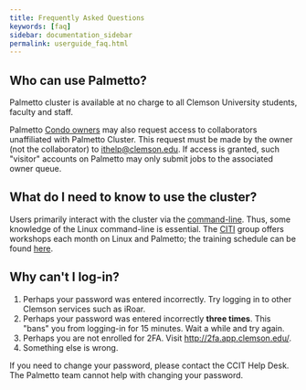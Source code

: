```yaml
---
title: Frequently Asked Questions
keywords: [faq]
sidebar: documentation_sidebar
permalink: userguide_faq.html
---
```


## Who can use Palmetto?

Palmetto cluster is available at no charge to all Clemson University
students, faculty and staff.

Palmetto [Condo owners]({{site.baseurl}}/userguide_palmetto_overview.html#condominium-model)
may also request access to collaborators unaffiliated with Palmetto Cluster.
This request must be made by the owner (not the collaborator)
to <ithelp@clemson.edu>.
If access is granted, such "visitor" accounts on Palmetto may only submit jobs
to the associated owner queue.

## What do I need to know to use the cluster?

Users primarily interact with the cluster via the [command-line](https://en.wikipedia.org/wiki/Command-line_interface).
Thus, some knowledge of the Linux command-line is essential.
The [CITI](https://citi.sites.clemson.edu/) group offers workshops
each month on Linux and Palmetto; the training schedule can be found [here](https://citi.sites.clemson.edu/training/).

## Why can't I log-in?

1. Perhaps your password was entered incorrectly. Try logging in to other Clemson services such as iRoar.
1. Perhaps your password was entered incorrectly **three times**. This "bans" you from logging-in
for 15 minutes. Wait a while and try again.
1. Perhaps you are not enrolled for 2FA. Visit <http://2fa.app.clemson.edu/>.
1. Something else is wrong.

If you need to change your password, please contact the CCIT Help Desk.
The Palmetto team cannot help with changing your password.
